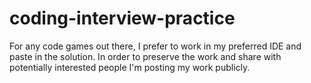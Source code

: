 # coding-interview-practice
For any code games out there, I prefer to work in my preferred IDE and paste in the solution. In order to preserve the work and share with potentially interested people I'm posting my work publicly.
